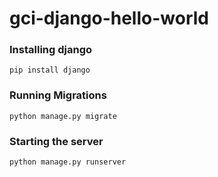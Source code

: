 # gci-django-hello-world

### Installing django

```
pip install django
```

### Running Migrations

```
python manage.py migrate
```

### Starting the server

```
python manage.py runserver
```
